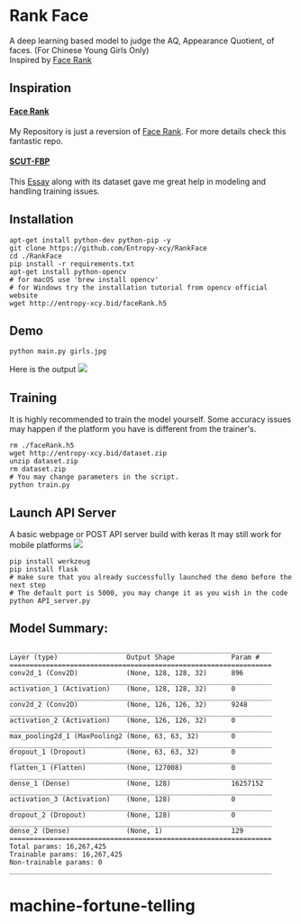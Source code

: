 # Rank Face
A deep learning based model to judge the AQ, Appearance Quotient, of faces. (For Chinese Young Girls Only)</br>
Inspired by [Face Rank](https://github.com/Entropy-xcy/FaceRank)

## Inspiration
#### [Face Rank](https://github.com/Entropy-xcy/FaceRank)
My Repository is just a reversion of [Face Rank](https://github.com/Entropy-xcy/FaceRank). For more details check this fantastic repo.
#### [SCUT-FBP](http://www.hcii-lab.net/data/SCUT-FBP/EN/introduce.html)
This [Essay](http://www.hcii-lab.net/lianwen/Papers/[SMC%202015]SCUT-FBP-A%20Benchmark%20Dataset%20for%20Facial%20Beauty%20Perception.pdf) along with its dataset gave me great help in modeling and handling training issues.

## Installation

```shell
apt-get install python-dev python-pip -y
git clone https://github.com/Entropy-xcy/RankFace
cd ./RankFace
pip install -r requirements.txt
apt-get install python-opencv
# for macOS use 'brew install opencv'
# for Windows try the installation tutorial from opencv official website
wget http://entropy-xcy.bid/faceRank.h5
```

## Demo

```
python main.py girls.jpg
```
Here is the output
![](demo.jpg)

## Training
It is highly recommended to train the model yourself. Some accuracy issues may happen if the platform you have is different from the trainer's.
```
rm ./faceRank.h5
wget http://entropy-xcy.bid/dataset.zip
unzip dataset.zip
rm dataset.zip
# You may change parameters in the script.
python train.py
```

## Launch API Server
A basic webpage or POST API server build with keras
It may still work for mobile platforms
![](webpage.jpg)
```
pip install werkzeug
pip install flask
# make sure that you already successfully launched the demo before the next step
# The default port is 5000, you may change it as you wish in the code
python API_server.py
```

## Model Summary:
```
_________________________________________________________________
Layer (type)                 Output Shape              Param #   
=================================================================
conv2d_1 (Conv2D)            (None, 128, 128, 32)      896       
_________________________________________________________________
activation_1 (Activation)    (None, 128, 128, 32)      0         
_________________________________________________________________
conv2d_2 (Conv2D)            (None, 126, 126, 32)      9248      
_________________________________________________________________
activation_2 (Activation)    (None, 126, 126, 32)      0         
_________________________________________________________________
max_pooling2d_1 (MaxPooling2 (None, 63, 63, 32)        0         
_________________________________________________________________
dropout_1 (Dropout)          (None, 63, 63, 32)        0         
_________________________________________________________________
flatten_1 (Flatten)          (None, 127008)            0         
_________________________________________________________________
dense_1 (Dense)              (None, 128)               16257152  
_________________________________________________________________
activation_3 (Activation)    (None, 128)               0         
_________________________________________________________________
dropout_2 (Dropout)          (None, 128)               0         
_________________________________________________________________
dense_2 (Dense)              (None, 1)                 129       
=================================================================
Total params: 16,267,425
Trainable params: 16,267,425
Non-trainable params: 0
_________________________________________________________________
```
# machine-fortune-telling
